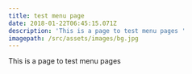 ```yaml
---
title: test menu page
date: 2018-01-22T06:45:15.071Z
description: 'This is a page to test menu pages '
imagepath: /src/assets/images/bg.jpg
---
```

This is a page to test menu pages
